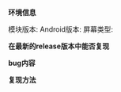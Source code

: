 <!--

！请不要删除此处内容！

在您发布此Issue前, 请您花一点时间查看下面几条指引🔽

1: ❗ | 确定没有相同问题的ISSUE已被提出
2: 🌎| 请准确填写环境信息
3: ❔ | 打开DEBUG模式复现，并提供出现问题前后至少 10 秒的完整日志内容

请确保您已经仔细阅读此，并勾选下方的确认框。(将 [ ] 修改为 [x])
--------
- [ ] 我已经重启了系统界面而非重刷手机
- [ ] 我已经打开了Debug模式并复现了bug
--------
-->

**环境信息**
<!-- 请根据实际使用环境修改以下信息。请勿删除或留空。 -->
模块版本: 
Android版本: 
屏幕类型: 

**在最新的release版本中能否复现**

**bug内容**
<!-- 请在这里详细描述bug的内容 -->

**复现方法**
<!-- 请在这里分步骤的描述如何复现这个bug -->
